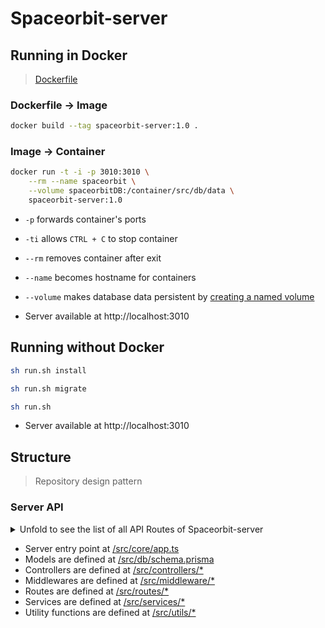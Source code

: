 # Spaceorbit-server

## Running in Docker
> [Dockerfile](./Dockerfile)

### Dockerfile -> Image

```bash
docker build --tag spaceorbit-server:1.0 .
```

### Image -> Container

```bash
docker run -t -i -p 3010:3010 \
    --rm --name spaceorbit \
    --volume spaceorbitDB:/container/src/db/data \
    spaceorbit-server:1.0
```

- `-p` forwards container's ports
- `-ti` allows `CTRL + C` to stop container
- `--rm` removes container after exit
- `--name` becomes hostname for containers
- `--volume` makes database data persistent by [creating a named volume](https://github.com/moby/moby/issues/30647#issuecomment-276882545)

- Server available at http://localhost:3010

## Running without Docker

```bash
sh run.sh install
```

```bash
sh run.sh migrate
```

```bash
sh run.sh
```

- Server available at http://localhost:3010


## Structure
> Repository design pattern


### Server API

<details>
    <summary>Unfold to see the list of all API Routes of Spaceorbit-server</summary>

    GET /users
    POST /users

    GET /users/:id
    PATCH /users/:id
    DELETE /users/:id

    POST /users/register

    POST /users/login

    POST /users/refreshToken

    POST /users/me

    POST /users/resetPassword

    GET /users/resetPassword/:id

    GET /endpoints
</details>

  

- Server entry point at [/src/core/app.ts](./src/core/app.ts)
- Models are defined at [/src/db/schema.prisma](./src/db/schema.prisma)
- Controllers are defined at [/src/controllers/*](./src/controllers/users/User.ts)
- Middlewares are defined at [/src/middleware/*](./src/middleware/isAuthenticated.ts)
- Routes are defined at [/src/routes/*](./src/routes/users/User.ts)
- Services are defined at [/src/services/*](./src/services/users/User.ts)
- Utility functions are defined at [/src/utils/*](./src/utils/jwt.ts)
